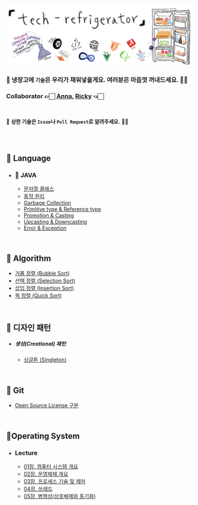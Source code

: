 <img src="./resources/tech-refrigerator-logo.png">

<br>

###  📢 냉장고에 `기술`은 우리가 채워넣을게요. 여러분은 마음껏 꺼내드세요. 👐🏻

### Collaborator 👉🏻 [Anna](https://github.com/ahlim721), [Ricky](https://github.com/GimunLee) 👈🏻

<br>

🤢 **상한 기술은 `Issue`나 `Pull Request`로 알려주세요.** 🙇‍♂️

<br>

<br>

## 🥗 Language
- ### 🥬 JAVA 
  - [문자열 클래스](https://github.com/GimunLee/tech-refrigerator/blob/master/Language/JAVA/%EB%AC%B8%EC%9E%90%EC%97%B4%20%ED%81%B4%EB%9E%98%EC%8A%A4.md#%EB%AC%B8%EC%9E%90%EC%97%B4-%ED%81%B4%EB%9E%98%EC%8A%A4) 
  - [동작 원리](https://github.com/GimunLee/tech-refrigerator/blob/master/Language/JAVA/%EB%8F%99%EC%9E%91%20%EC%9B%90%EB%A6%AC.md#%EB%8F%99%EC%9E%91-%EC%9B%90%EB%A6%AC) 
  - [Garbage Collection](https://github.com/GimunLee/tech-refrigerator/blob/master/Language/JAVA/Garbage%20Collection.md#garbage-collection) 
  - [Primitive type & Reference type](https://github.com/GimunLee/tech-refrigerator/blob/master/Language/JAVA/Primitive%20type%20%26%20Reference%20type.md#primitive-type--reference-type)
  - [Promotion & Casting](https://github.com/GimunLee/tech-refrigerator/blob/master/Language/JAVA/Promotion%20%26%20Casting.md#promotion--casting)
  - [Upcasting & Downcasting](https://github.com/GimunLee/tech-refrigerator/blob/master/Language/JAVA/Upcasting%20%26%20Downcasting.md#upcasting--downcasting)
  - [Error & Exception](https://github.com/GimunLee/tech-refrigerator/blob/master/Language/JAVA/Error%20%26%20Exception.md#error--exception)

<br>

## 🍎 Algorithm

- [거품 정렬 (Bubble Sort)](https://github.com/GimunLee/tech-refrigerator/blob/master/Algorithm/%EA%B1%B0%ED%92%88%20%EC%A0%95%EB%A0%AC%20(Bubble%20Sort).md#%EA%B1%B0%ED%92%88-%EC%A0%95%EB%A0%AC-bubble-sort)
- [선택 정렬 (Selection Sort)](https://github.com/GimunLee/tech-refrigerator/blob/master/Algorithm/%EC%84%A0%ED%83%9D%20%EC%A0%95%EB%A0%AC%20(Selection%20Sort).md#%EC%84%A0%ED%83%9D-%EC%A0%95%EB%A0%AC-selection-sort) 
- [삽입 정렬 (Insertion Sort)](https://github.com/GimunLee/tech-refrigerator/blob/master/Algorithm/%EC%82%BD%EC%9E%85%20%EC%A0%95%EB%A0%AC%20(Insertion%20Sort).md#%EC%82%BD%EC%9E%85-%EC%A0%95%EB%A0%AC-insertion-sort)
- [퀵 정렬 (Quick Sort)](https://github.com/GimunLee/tech-refrigerator/blob/master/Algorithm/%ED%80%B5%20%EC%A0%95%EB%A0%AC%20(Quick%20Sort).md#%ED%80%B5-%EC%A0%95%EB%A0%AC-quick-sort)

<br>

## 🍐 디자인 패턴

* ##### 생성(Creational) 패턴

  * [싱글톤 (Singleton)](https://github.com/GimunLee/tech-refrigerator/tree/master/Design%20Pattern#-design-pattern)

<br>

## 🍇 Git

- [Open Source License 구분](https://github.com/GimunLee/tech-refrigerator/blob/master/Git/Open%20Source%20License%20%EA%B5%AC%EB%B6%84.md#open-source-license-%EA%B5%AC%EB%B6%84)

<br>

## 🍊Operating System

- ### Lecture

  - [01장. 컴퓨터 시스템 개요](https://github.com/GimunLee/tech-refrigerator/blob/master/Operating%20System/Lecture/01%EC%9E%A5.%20%EC%BB%B4%ED%93%A8%ED%84%B0%20%EC%8B%9C%EC%8A%A4%ED%85%9C%20%EA%B0%9C%EC%9A%94.md#01%EC%9E%A5-%EC%BB%B4%ED%93%A8%ED%84%B0-%EC%8B%9C%EC%8A%A4%ED%85%9C-%EA%B0%9C%EC%9A%94)
  - [02장. 운영체제 개요](https://github.com/GimunLee/tech-refrigerator/blob/master/Operating%20System/Lecture/02%EC%9E%A5.%20%EC%9A%B4%EC%98%81%EC%B2%B4%EC%A0%9C%20%EA%B0%9C%EC%9A%94.md#02%EC%9E%A5-%EC%9A%B4%EC%98%81%EC%B2%B4%EC%A0%9C-%EA%B0%9C%EC%9A%94)
  - [03장. 프로세스 기술 및 제어](https://github.com/GimunLee/tech-refrigerator/blob/master/Operating%20System/Lecture/03%EC%9E%A5.%20%ED%94%84%EB%A1%9C%EC%84%B8%EC%8A%A4%20%EA%B8%B0%EC%88%A0%20%EB%B0%8F%20%EC%A0%9C%EC%96%B4.md#03%EC%9E%A5-%ED%94%84%EB%A1%9C%EC%84%B8%EC%8A%A4-%EA%B8%B0%EC%88%A0-%EB%B0%8F-%EC%A0%9C%EC%96%B4) 
  - [04장. 쓰레드](https://github.com/GimunLee/tech-refrigerator/blob/master/Operating%20System/Lecture/04%EC%9E%A5.%20%EC%93%B0%EB%A0%88%EB%93%9C.md#04%EC%9E%A5-%EC%93%B0%EB%A0%88%EB%93%9C) 
  - [05장. 병행성(상호배제와 동기화)](https://github.com/GimunLee/tech-refrigerator/blob/master/Operating%20System/Lecture/05%EC%9E%A5.%20%EB%B3%91%ED%96%89%EC%84%B1(%EC%83%81%ED%98%B8%EB%B0%B0%EC%A0%9C%EC%99%80%20%EB%8F%99%EA%B8%B0%ED%99%94).md#05%EC%9E%A5-%EB%B3%91%ED%96%89%EC%84%B1%EC%83%81%ED%98%B8%EB%B0%B0%EC%A0%9C%EC%99%80-%EB%8F%99%EA%B8%B0%ED%99%94)

<br>
